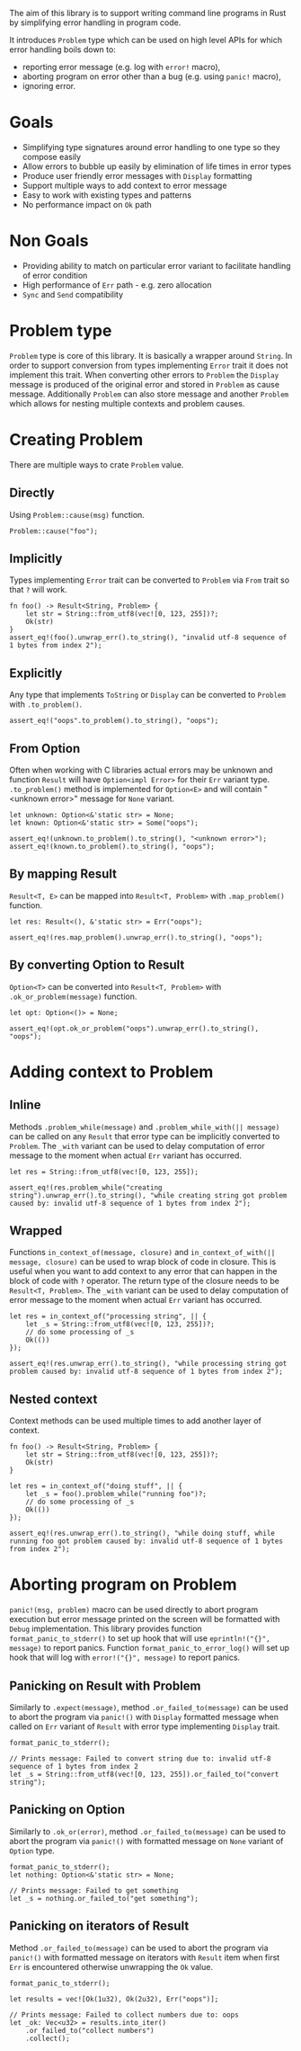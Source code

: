 The aim of this library is to support writing command line programs in Rust by simplifying error handling in program code.

It introduces `Problem` type which can be used on high level APIs for which error handling boils down to:
* reporting error message (e.g. log with `error!` macro),
* aborting program on error other than a bug (e.g. using `panic!` macro),
* ignoring error.

# Goals
* Simplifying type signatures around error handling to one type so they compose easily
* Allow errors to bubble up easily by elimination of life times in error types
* Produce user friendly error messages with `Display` formatting
* Support multiple ways to add context to error message
* Easy to work with existing types and patterns
* No performance impact on `Ok` path

# Non Goals
* Providing ability to match on particular error variant to facilitate handling of error condition
* High performance of `Err` path - e.g. zero allocation
* `Sync` and `Send` compatibility

# Problem type
`Problem` type is core of this library. It is basically a wrapper around `String`. 
In order to support conversion from types implementing `Error` trait it does not implement this trait.
When converting other errors to `Problem` the `Display` message is produced of the original error and stored in `Problem` as cause message.
Additionally `Problem` can also store message and another `Problem` which allows for nesting multiple contexts and problem causes.

# Creating Problem
There are multiple ways to crate `Problem` value.

## Directly
Using `Problem::cause(msg)` function.

```rust,skt-problem
Problem::cause("foo");
```

## Implicitly
Types implementing `Error` trait can be converted to `Problem` via `From` trait so that `?` will work.

```rust,skt-problem
fn foo() -> Result<String, Problem> {
    let str = String::from_utf8(vec![0, 123, 255])?;
    Ok(str)
}
assert_eq!(foo().unwrap_err().to_string(), "invalid utf-8 sequence of 1 bytes from index 2");
```

## Explicitly
Any type that implements `ToString` or `Display` can be converted to `Problem` with `.to_problem()`.

```rust,skt-problem
assert_eq!("oops".to_problem().to_string(), "oops");
```

## From Option
Often when working with C libraries actual errors may be unknown and function `Result` will have `Option<impl Error>` for their `Err` variant type.
`.to_problem()` method is implemented for `Option<E>` and will contain "\<unknown error\>" message for `None` variant.

```rust,skt-problem
let unknown: Option<&'static str> = None;
let known: Option<&'static str> = Some("oops");

assert_eq!(unknown.to_problem().to_string(), "<unknown error>");
assert_eq!(known.to_problem().to_string(), "oops");
```

## By mapping Result
`Result<T, E>` can be mapped into `Result<T, Problem>` with `.map_problem()` function.

```rust,skt-problem
let res: Result<(), &'static str> = Err("oops");

assert_eq!(res.map_problem().unwrap_err().to_string(), "oops");
```

## By converting Option to Result
`Option<T>` can be converted into `Result<T, Problem>` with `.ok_or_problem(message)` function.

```rust,skt-problem
let opt: Option<()> = None;

assert_eq!(opt.ok_or_problem("oops").unwrap_err().to_string(), "oops");
```

# Adding context to Problem

## Inline
Methods `.problem_while(message)` and `.problem_while_with(|| message)` can be called on any `Result` that error type can be implicitly converted to `Problem`.
The `_with` variant can be used to delay computation of error message to the moment when actual `Err` variant has occurred.

```rust,skt-problem
let res = String::from_utf8(vec![0, 123, 255]);

assert_eq!(res.problem_while("creating string").unwrap_err().to_string(), "while creating string got problem caused by: invalid utf-8 sequence of 1 bytes from index 2");
```

## Wrapped
Functions `in_context_of(message, closure)` and `in_context_of_with(|| message, closure)` can be used to wrap block of code in closure.
This is useful when you want to add context to any error that can happen in the block of code with `?` operator.
The return type of the closure needs to be `Result<T, Problem>`.
The `_with` variant can be used to delay computation of error message to the moment when actual `Err` variant has occurred.

```rust,skt-problem
let res = in_context_of("processing string", || {
    let _s = String::from_utf8(vec![0, 123, 255])?;
    // do some processing of _s
    Ok(())
});

assert_eq!(res.unwrap_err().to_string(), "while processing string got problem caused by: invalid utf-8 sequence of 1 bytes from index 2");
```

## Nested context
Context methods can be used multiple times to add another layer of context.

```rust,skt-problem
fn foo() -> Result<String, Problem> {
    let str = String::from_utf8(vec![0, 123, 255])?;
    Ok(str)
}

let res = in_context_of("doing stuff", || {
    let _s = foo().problem_while("running foo")?;
    // do some processing of _s
    Ok(())
});

assert_eq!(res.unwrap_err().to_string(), "while doing stuff, while running foo got problem caused by: invalid utf-8 sequence of 1 bytes from index 2");
```

# Aborting program on Problem
`panic!(msg, problem)` macro can be used directly to abort program execution but error message printed on the screen will be formatted with `Debug` implementation.
This library provides function `format_panic_to_stderr()` to set up hook that will use `eprintln!("{}", message)` to report panics.
Function `format_panic_to_error_log()` will set up hook that will log with `error!("{}", message)` to report panics.

## Panicking on Result with Problem
Similarly to `.expect(message)`, method `.or_failed_to(message)` can be used to abort the program via `panic!()` with `Display` formatted message when called on `Err` variant of `Result` with error type implementing `Display` trait.

```rust,should_panic,skt-problem
format_panic_to_stderr();

// Prints message: Failed to convert string due to: invalid utf-8 sequence of 1 bytes from index 2
let _s = String::from_utf8(vec![0, 123, 255]).or_failed_to("convert string");
```

## Panicking on Option
Similarly to `.ok_or(error)`, method `.or_failed_to(message)` can be used to abort the program via `panic!()` with formatted message on `None` variant of `Option` type.

```rust,should_panic,skt-problem
format_panic_to_stderr();
let nothing: Option<&'static str> = None;

// Prints message: Failed to get something
let _s = nothing.or_failed_to("get something");
```

## Panicking on iterators of Result
Method `.or_failed_to(message)` can be used to abort the program via `panic!()` with formatted message on iterators with `Result` item when first `Err` is encountered otherwise unwrapping the `Ok` value.

```rust,should_panic,skt-problem
format_panic_to_stderr();

let results = vec![Ok(1u32), Ok(2u32), Err("oops")];

// Prints message: Failed to collect numbers due to: oops
let _ok: Vec<u32> = results.into_iter()
    .or_failed_to("collect numbers")
    .collect();
```